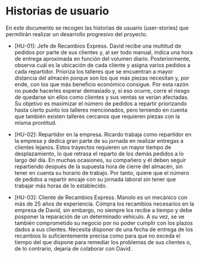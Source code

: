 # Historias de usuario

En este documento se recogen las historias de usuario (user-stories) que permitirán realizar un desarrollo progresivo del proyecto.

- [HU-01]: Jefe de Recambios Express. David recibe una multitud de pedidos por parte de sus clientes y, al ser todo manual, indica una hora de entrega aproximada en función del volumen diario. Posteriormente, observa cuál es la ubicación de cada cliente y asigna varios pedidos a cada repartidor. Prioriza los talleres que se encuentran a mayor distancia del almacén porque son los que más piezas necesitan y, por ende, con los que más beneficio económico consigue. Por esta razón no puede hacerles esperar demasiado y, si eso ocurre, corre el riesgo de quedarse sin ellos como clientes y sus ventas se verían afectadas. Su objetivo es maximizar el número de pedidos a repartir priorizando hasta cierto punto los talleres mencionados, pero teniendo en cuenta que también existen talleres cercanos que requieren piezas con la misma prontitud.

- [HU-02]: Repartidor en la empresa. Ricardo trabaja como repartidor en la empresa y dedica gran parte de su jornada en realizar entregas a clientes lejanos. Estos trayectos requieren un mayor tiempo de desplazamiento, lo que retrasa el reparto de los demás pedidos a lo largo del día. En muchas ocasiones, su compañero y él deben seguir repartiendo después de la supuesta hora de cierre del almacén, sin tener en cuenta su horario de trabajo. Por tanto, quiere que el número de pedidos a repartir encaje con su jornada laboral sin tener que trabajar más horas de lo establecido.

- [HU-03]: Cliente de Recambios Express. Manolo es un mecánico con más de 25 años de experiencia. Compra los recambios necesarios en la empresa de David, sin embargo, no siempre los recibe a tiempo y debe posponer la reparación de un determinado vehículo. A su vez, se ve también comprometido su negocio por no poder cumplir con los plazos dados a sus clientes. Necesita disponer de una fecha de entrega de los recambios lo suficientemente precisa como para que no exceda el tiempo del que dispone para remediar los problemas de sus clientes o, de lo contrario, dejaría de colaborar con David.

